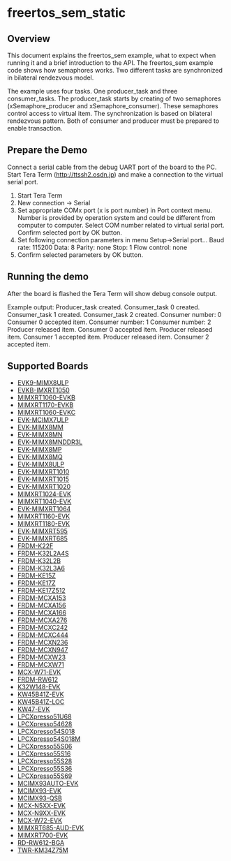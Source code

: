 # freertos_sem_static

## Overview
This document explains the freertos_sem example, what to expect when running it and a brief
introduction to the API. The freertos_sem example code shows how semaphores works. Two different
tasks are synchronized in bilateral rendezvous model.

The example uses four tasks. One producer_task and three consumer_tasks. The producer_task starts by
creating of two semaphores (xSemaphore_producer and xSemaphore_consumer). These semaphores control
access to virtual item. The synchronization is based on bilateral rendezvous pattern. Both of
consumer and producer must be prepared to enable transaction.

## Prepare the Demo
Connect a serial cable from the debug UART port of the board to the PC. Start Tera Term
(http://ttssh2.osdn.jp) and make a connection to the virtual serial port.

1. Start Tera Term
2. New connection -> Serial
3. Set appropriate COMx port (x is port number) in Port context menu. Number is provided by operation
   system and could be different from computer to computer. Select COM number related to virtual
   serial port. Confirm selected port by OK button.
4. Set following connection parameters in menu Setup->Serial port...
        Baud rate:    115200
        Data:         8
        Parity:       none
        Stop:         1
        Flow control: none
5.  Confirm selected parameters by OK button.


## Running the demo
After the board is flashed the Tera Term will show debug console output.

Example output:
Producer_task created.
Consumer_task 0 created.
Consumer_task 1 created.
Consumer_task 2 created.
Consumer number: 0
Consumer 0 accepted item.
Consumer number: 1
Consumer number: 2
Producer released item.
Consumer 0 accepted item.
Producer released item.
Consumer 1 accepted item.
Producer released item.
Consumer 2 accepted item.

## Supported Boards
- [EVK9-MIMX8ULP](../../_boards/evk9mimx8ulp/freertos_examples/freertos_sem_static/example_board_readme.md)
- [EVKB-IMXRT1050](../../_boards/evkbimxrt1050/freertos_examples/freertos_sem_static/example_board_readme.md)
- [MIMXRT1060-EVKB](../../_boards/evkbmimxrt1060/freertos_examples/freertos_sem_static/example_board_readme.md)
- [MIMXRT1170-EVKB](../../_boards/evkbmimxrt1170/freertos_examples/freertos_sem_static/example_board_readme.md)
- [MIMXRT1060-EVKC](../../_boards/evkcmimxrt1060/freertos_examples/freertos_sem_static/example_board_readme.md)
- [EVK-MCIMX7ULP](../../_boards/evkmcimx7ulp/freertos_examples/freertos_sem_static/example_board_readme.md)
- [EVK-MIMX8MM](../../_boards/evkmimx8mm/freertos_examples/freertos_sem_static/example_board_readme.md)
- [EVK-MIMX8MN](../../_boards/evkmimx8mn/freertos_examples/freertos_sem_static/example_board_readme.md)
- [EVK-MIMX8MNDDR3L](../../_boards/evkmimx8mnddr3l/freertos_examples/freertos_sem_static/example_board_readme.md)
- [EVK-MIMX8MP](../../_boards/evkmimx8mp/freertos_examples/freertos_sem_static/example_board_readme.md)
- [EVK-MIMX8MQ](../../_boards/evkmimx8mq/freertos_examples/freertos_sem_static/example_board_readme.md)
- [EVK-MIMX8ULP](../../_boards/evkmimx8ulp/freertos_examples/freertos_sem_static/example_board_readme.md)
- [EVK-MIMXRT1010](../../_boards/evkmimxrt1010/freertos_examples/freertos_sem_static/example_board_readme.md)
- [EVK-MIMXRT1015](../../_boards/evkmimxrt1015/freertos_examples/freertos_sem_static/example_board_readme.md)
- [EVK-MIMXRT1020](../../_boards/evkmimxrt1020/freertos_examples/freertos_sem_static/example_board_readme.md)
- [MIMXRT1024-EVK](../../_boards/evkmimxrt1024/freertos_examples/freertos_sem_static/example_board_readme.md)
- [MIMXRT1040-EVK](../../_boards/evkmimxrt1040/freertos_examples/freertos_sem_static/example_board_readme.md)
- [EVK-MIMXRT1064](../../_boards/evkmimxrt1064/freertos_examples/freertos_sem_static/example_board_readme.md)
- [MIMXRT1160-EVK](../../_boards/evkmimxrt1160/freertos_examples/freertos_sem_static/example_board_readme.md)
- [MIMXRT1180-EVK](../../_boards/evkmimxrt1180/freertos_examples/freertos_sem_static/example_board_readme.md)
- [EVK-MIMXRT595](../../_boards/evkmimxrt595/freertos_examples/freertos_sem_static/example_board_readme.md)
- [EVK-MIMXRT685](../../_boards/evkmimxrt685/freertos_examples/freertos_sem_static/example_board_readme.md)
- [FRDM-K22F](../../_boards/frdmk22f/freertos_examples/freertos_sem_static/example_board_readme.md)
- [FRDM-K32L2A4S](../../_boards/frdmk32l2a4s/freertos_examples/freertos_sem_static/example_board_readme.md)
- [FRDM-K32L2B](../../_boards/frdmk32l2b/freertos_examples/freertos_sem_static/example_board_readme.md)
- [FRDM-K32L3A6](../../_boards/frdmk32l3a6/freertos_examples/freertos_sem_static/example_board_readme.md)
- [FRDM-KE15Z](../../_boards/frdmke15z/freertos_examples/freertos_sem_static/example_board_readme.md)
- [FRDM-KE17Z](../../_boards/frdmke17z/freertos_examples/freertos_sem_static/example_board_readme.md)
- [FRDM-KE17Z512](../../_boards/frdmke17z512/freertos_examples/freertos_sem_static/example_board_readme.md)
- [FRDM-MCXA153](../../_boards/frdmmcxa153/freertos_examples/freertos_sem_static/example_board_readme.md)
- [FRDM-MCXA156](../../_boards/frdmmcxa156/freertos_examples/freertos_sem_static/example_board_readme.md)
- [FRDM-MCXA166](../../_boards/frdmmcxa166/freertos_examples/freertos_sem_static/example_board_readme.md)
- [FRDM-MCXA276](../../_boards/frdmmcxa276/freertos_examples/freertos_sem_static/example_board_readme.md)
- [FRDM-MCXC242](../../_boards/frdmmcxc242/freertos_examples/freertos_sem_static/example_board_readme.md)
- [FRDM-MCXC444](../../_boards/frdmmcxc444/freertos_examples/freertos_sem_static/example_board_readme.md)
- [FRDM-MCXN236](../../_boards/frdmmcxn236/freertos_examples/freertos_sem_static/example_board_readme.md)
- [FRDM-MCXN947](../../_boards/frdmmcxn947/freertos_examples/freertos_sem_static/example_board_readme.md)
- [FRDM-MCXW23](../../_boards/frdmmcxw23/freertos_examples/freertos_sem_static/example_board_readme.md)
- [FRDM-MCXW71](../../_boards/frdmmcxw71/freertos_examples/freertos_sem_static/example_board_readme.md)
- [MCX-W71-EVK](../../_boards/mcxw71evk/freertos_examples/freertos_sem_static/example_board_readme.md)
- [FRDM-RW612](../../_boards/frdmrw612/freertos_examples/freertos_sem_static/example_board_readme.md)
- [K32W148-EVK](../../_boards/k32w148evk/freertos_examples/freertos_sem_static/example_board_readme.md)
- [KW45B41Z-EVK](../../_boards/kw45b41zevk/freertos_examples/freertos_sem_static/example_board_readme.md)
- [KW45B41Z-LOC](../../_boards/kw45b41zloc/freertos_examples/freertos_sem_static/example_board_readme.md)
- [KW47-EVK](../../_boards/kw47evk/freertos_examples/freertos_sem_static/example_board_readme.md)
- [LPCXpresso51U68](../../_boards/lpcxpresso51u68/freertos_examples/freertos_sem_static/example_board_readme.md)
- [LPCXpresso54628](../../_boards/lpcxpresso54628/freertos_examples/freertos_sem_static/example_board_readme.md)
- [LPCXpresso54S018](../../_boards/lpcxpresso54s018/freertos_examples/freertos_sem_static/example_board_readme.md)
- [LPCXpresso54S018M](../../_boards/lpcxpresso54s018m/freertos_examples/freertos_sem_static/example_board_readme.md)
- [LPCXpresso55S06](../../_boards/lpcxpresso55s06/freertos_examples/freertos_sem_static/example_board_readme.md)
- [LPCXpresso55S16](../../_boards/lpcxpresso55s16/freertos_examples/freertos_sem_static/example_board_readme.md)
- [LPCXpresso55S28](../../_boards/lpcxpresso55s28/freertos_examples/freertos_sem_static/example_board_readme.md)
- [LPCXpresso55S36](../../_boards/lpcxpresso55s36/freertos_examples/freertos_sem_static/example_board_readme.md)
- [LPCXpresso55S69](../../_boards/lpcxpresso55s69/freertos_examples/freertos_sem_static/example_board_readme.md)
- [MCIMX93AUTO-EVK](../../_boards/mcimx93autoevk/freertos_examples/freertos_sem_static/example_board_readme.md)
- [MCIMX93-EVK](../../_boards/mcimx93evk/freertos_examples/freertos_sem_static/example_board_readme.md)
- [MCIMX93-QSB](../../_boards/mcimx93qsb/freertos_examples/freertos_sem_static/example_board_readme.md)
- [MCX-N5XX-EVK](../../_boards/mcxn5xxevk/freertos_examples/freertos_sem_static/example_board_readme.md)
- [MCX-N9XX-EVK](../../_boards/mcxn9xxevk/freertos_examples/freertos_sem_static/example_board_readme.md)
- [MCX-W72-EVK](../../_boards/mcxw72evk/freertos_examples/freertos_sem_static/example_board_readme.md)
- [MIMXRT685-AUD-EVK](../../_boards/mimxrt685audevk/freertos_examples/freertos_sem_static/example_board_readme.md)
- [MIMXRT700-EVK](../../_boards/mimxrt700evk/freertos_examples/freertos_sem_static/example_board_readme.md)
- [RD-RW612-BGA](../../_boards/rdrw612bga/freertos_examples/freertos_sem_static/example_board_readme.md)
- [TWR-KM34Z75M](../../_boards/twrkm34z75m/freertos_examples/freertos_sem_static/example_board_readme.md)
